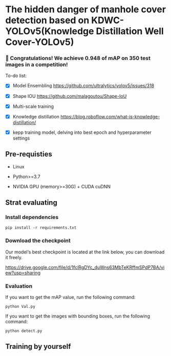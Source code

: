 # The hidden danger of manhole cover detection based on KDWC-YOLOv5(Knowledge Distillation Well Cover-YOLOv5)
### 🧨 Congratulations! We achieve 0.948 of mAP on 350 test images in a competition!
 To-do list:
 - [x] Model Ensembling
 https://github.com/ultralytics/yolov5/issues/318
 - [x] Shape IOU
 https://github.com/malagoutou/Shape-IoU
 - [x] Multi-scale training
 - [x] Knowledge distillation
 https://blog.roboflow.com/what-is-knowledge-distillation/
 - [x] kepp training model, delving into best epoch and hyperparameter settings


## Pre-requisties
* Linux

* Python>=3.7

* NVIDIA GPU (memory>=30G) + CUDA cuDNN

## Strat evaluating
### Install dependencies
```
pip install -r requirements.txt
```
### Download the checkpoint
Our model‘s best checkpoint is located at the link below, you can download it freely.

https://drive.google.com/file/d/1fclRgDYc_duWns63MbTeKRffmSPdP7BA/view?usp=sharing

### Evaluation
If you want to get the mAP value, run the following command:
```
python Val.py
```
If you want to get the images with bounding boxes, run the following command:
```
python detect.py
```      
## Training by yourself


